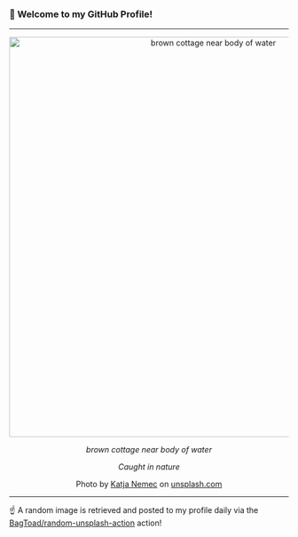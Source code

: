 ### 👋 Welcome to my GitHub Profile!

----

<div align="center">
  <img width="720" src="https://images.unsplash.com/photo-1516922749815-dbc6cff125fd?crop=entropy&cs=tinysrgb&fit=max&fm=jpg&ixid=M3w1NTI0OTR8MHwxfHJhbmRvbXx8fHx8fHx8fDE3MzU2MjU1NTV8&ixlib=rb-4.0.3&q=80&w=1080" alt="brown cottage near body of water">
  
  <em>brown cottage near body of water</em>
  
  <em>Caught in nature</em>
  
  Photo by [Katja Nemec](null) on [unsplash.com](https://unsplash.com/)
</div>

----

☝️ A random image is retrieved and posted to my profile daily via the [BagToad/random-unsplash-action](https://github.com/BagToad/random-unsplash-action) action!

